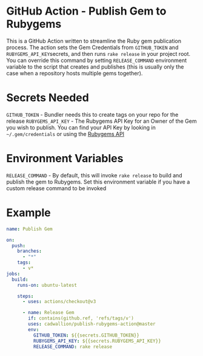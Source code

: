 # GitHub Action - Publish Gem to Rubygems

This is a GitHub Action written to streamline the Ruby gem publication process.  The action sets the Gem Credentials from `GITHUB_TOKEN` and `RUBYGEMS_API_KEY`secrets, and then runs `rake release` in your project root.  You can override this command by setting `RELEASE_COMMAND` environment variable to the script that creates and publishes (this is usually only the case when a repository hosts multiple gems together).

# Secrets Needed

`GITHUB_TOKEN` - Bundler needs this to create tags on your repo for the release
`RUBYGEMS_API_KEY` - The Rubygems API Key for an Owner of the Gem you wish to publish.  You can find your API Key by looking in `~/.gem/credentials` or using the [Rubygems API](https://guides.rubygems.org/rubygems-org-api/#misc-methods)

# Environment Variables

`RELEASE_COMMAND` - By default, this will invoke `rake release` to build and publish the gem to Rubygems.  Set this environment variable if you have a custom release command to be invoked

# Example

```yml
name: Publish Gem

on:
  push:
    branches:
      - "*"
    tags:
      - v*
jobs:
  build:
    runs-on: ubuntu-latest

    steps:
      - uses: actions/checkout@v3

      - name: Release Gem
        if: contains(github.ref, 'refs/tags/v')
        uses: cadwallion/publish-rubygems-action@master
        env:
          GITHUB_TOKEN: ${{secrets.GITHUB_TOKEN}}
          RUBYGEMS_API_KEY: ${{secrets.RUBYGEMS_API_KEY}}
          RELEASE_COMMAND: rake release
```

